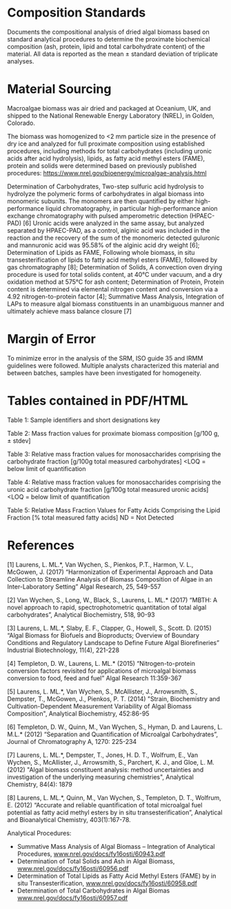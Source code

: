 # Composition Standards

Documents the compositional analysis of dried algal biomass based on standard analytical procedures to determine the proximate biochemical composition (ash, protein, lipid and total carbohydrate content) of the material. All data is reported as the mean ± standard deviation of triplicate analyses.

# Material Sourcing

Macroalgae biomass was air dried and packaged at Oceanium, UK, and shipped to the National Renewable Energy Laboratory (NREL), in Golden, Colorado.

The biomass was homogenized to <2 mm particle size in the presence of dry ice and analyzed for full proximate composition using established procedures, including methods for total carbohydrates (including uronic acids after acid hydrolysis), lipids, as fatty acid methyl esters (FAME), protein and solids were determined based on previously published procedures: https://www.nrel.gov/bioenergy/microalgae-analysis.html

Determination of Carbohydrates, Two-step sulfuric acid hydrolysis to hydrolyze the polymeric forms of carbohydrates in algal biomass into monomeric subunits. The monomers are then quantified by either high- performance liquid chromatography, in particular high-performance anion exchange chromatography with pulsed amperometric detection (HPAEC-PAD) [6] Uronic acids were analyzed in the same assay, but analyzed separated by HPAEC-PAD, as a control, alginic acid was included in the reaction and the recovery of the sum of the monomeric detected guluronic and mannuronic acid was 95.58% of the alginic acid dry weight [6]; Determination of Lipids as FAME, Following whole biomass, in situ transesterification of lipids to fatty acid methyl esters (FAME), followed by gas chromatography [8]; Determination of Solids, A convection oven drying procedure is used for total solids content, at 40°C under vacuum, and a dry oxidation method at 575°C for ash content; Determination of Protein, Protein content is determined via elemental nitrogen content and conversion via a 4.92 nitrogen-to-protein factor [4]; Summative Mass Analysis, Integration of LAPs to measure algal biomass constituents in an unambiguous manner and ultimately achieve mass balance closure [7]

# Margin of Error

To minimize error in the analysis of the SRM, ISO guide 35 and IRMM guidelines were followed. Multiple analysts characterized this material and between batches, samples have been investigated for homogeneity.

# Tables contained in PDF/HTML

Table 1: Sample identifiers and short designations key

Table 2: Mass fraction values for proximate biomass composition [g/100 g, ± stdev]

Table 3: Relative mass fraction values for monosaccharides comprising the carbohydrate fraction [g/100g total measured carbohydrates] <LOQ = below limit of quantification

Table 4:  Relative mass fraction values for monosaccharides comprising the uronic acid carbohydrate fraction [g/100g total measured uronic acids] <LOQ = below limit of quantification

Table 5: Relative Mass Fraction Values for Fatty Acids Comprising the Lipid Fraction [% total measured fatty acids] ND = Not Detected

# References

[1] Laurens, L. ML.*, Van Wychen, S., Pienkos, P.T., Harmon, V. L., McGowen, J. (2017) “Harmonization of Experimental Approach and Data Collection to Streamline Analysis of Biomass Composition of Algae in an Inter-Laboratory Setting” Algal Research, 25, 549-557

[2] Van Wychen, S., Long, W., Black, S., Laurens, L. ML.* (2017) “MBTH: A novel approach to rapid, spectrophotometric quantitation of total algal carbohydrates”, Analytical Biochemistry, 518, 90-93

[3] Laurens, L. ML.*, Slaby, E. F., Clapper, G., Howell, S., Scott. D. (2015) “Algal Biomass for Biofuels and Bioproducts; Overview of Boundary Conditions and Regulatory Landscape to Define Future Algal Biorefineries” Industrial Biotechnology, 11(4), 221-228

[4] Templeton, D. W., Laurens, L. ML.* (2015) “Nitrogen-to-protein conversion factors revisited for applications of microalgal biomass conversion to food, feed and fuel” Algal Research 11:359-367

[5] Laurens, L. ML.*, Van Wychen, S., McAllister, J., Arrowsmith, S., Dempster, T., McGowen, J., Pienkos, P. T. (2014) "Strain, Biochemistry and Cultivation-Dependent Measurement Variability of Algal Biomass Composition", Analytical Biochemistry, 452:86-95

[6] Templeton, D. W., Quinn, M., Van Wychen, S., Hyman, D. and Laurens, L. M.L.* (2012) “Separation and Quantification of Microalgal Carbohydrates”, Journal of Chromatography A, 1270: 225-234

[7] Laurens, L. ML.*, Dempster, T., Jones, H. D. T., Wolfrum, E., Van Wychen, S., McAllister, J., Arrowsmith, S., Parchert, K. J., and Gloe, L. M. (2012) "Algal biomass constituent analysis: method uncertainties and investigation of the underlying measuring chemistries", Analytical Chemistry, 84(4): 1879

[8] Laurens, L. ML.*, Quinn, M., Van Wychen, S., Templeton, D. T., Wolfrum, E. (2012) “Accurate and reliable quantification of total microalgal fuel potential as fatty acid methyl esters by in situ transesterification”, Analytical and Bioanalytical Chemistry, 403(1):167-78.

Analytical Procedures:
- Summative Mass Analysis of Algal Biomass – Integration of Analytical Procedures, www.nrel.gov/docs/fy16osti/60943.pdf
- Determination of Total Solids and Ash in Algal Biomass, www.nrel.gov/docs/fy16osti/60956.pdf
- Determination of Total Lipids as Fatty Acid Methyl Esters (FAME) by in situ Transesterification, www.nrel.gov/docs/fy16osti/60958.pdf
- Determination of Total Carbohydrates in Algal Biomas www.nrel.gov/docs/fy16osti/60957.pdf

